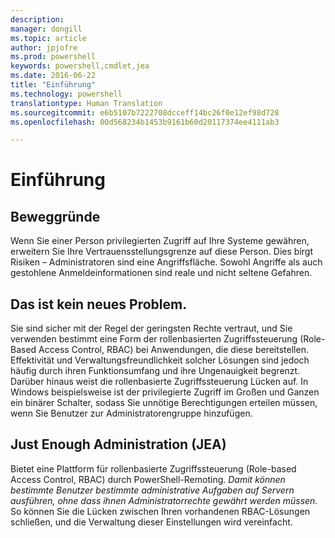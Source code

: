 ```yaml
---
description: 
manager: dongill
ms.topic: article
author: jpjofre
ms.prod: powershell
keywords: powershell,cmdlet,jea
ms.date: 2016-06-22
title: "Einführung"
ms.technology: powershell
translationtype: Human Translation
ms.sourcegitcommit: e6b5107b7222708dcceff14bc26f0e12ef98d728
ms.openlocfilehash: 00d568234b1453b9161b60d20117374ee4111ab3

---
```


# Einführung

##  **Beweggründe**  
Wenn Sie einer Person privilegierten Zugriff auf Ihre Systeme gewähren, erweitern Sie Ihre Vertrauensstellungsgrenze auf diese Person.
Dies birgt Risiken – Administratoren sind eine Angriffsfläche.
Sowohl Angriffe als auch gestohlene Anmeldeinformationen sind reale und nicht seltene Gefahren.

##  **Das ist kein neues Problem.**  
Sie sind sicher mit der Regel der geringsten Rechte vertraut, und Sie verwenden bestimmt eine Form der rollenbasierten Zugriffssteuerung (Role-Based Access Control, RBAC) bei Anwendungen, die diese bereitstellen.
Effektivität und Verwaltungsfreundlichkeit solcher Lösungen sind jedoch häufig durch ihren Funktionsumfang und ihre Ungenauigkeit begrenzt.
Darüber hinaus weist die rollenbasierte Zugriffssteuerung Lücken auf.
In Windows beispielsweise ist der privilegierte Zugriff im Großen und Ganzen ein binärer Schalter, sodass Sie unnötige Berechtigungen erteilen müssen, wenn Sie Benutzer zur Administratorengruppe hinzufügen.

##  **Just Enough Administration (JEA)** 
Bietet eine Plattform für rollenbasierte Zugriffssteuerung (Role-based Access Control, RBAC) durch PowerShell-Remoting.
*Damit können bestimmte Benutzer bestimmte administrative Aufgaben auf Servern ausführen, ohne dass ihnen Administratorrechte gewährt werden müssen.*
So können Sie die Lücken zwischen Ihren vorhandenen RBAC-Lösungen schließen, und die Verwaltung dieser Einstellungen wird vereinfacht.




<!--HONumber=Aug16_HO3-->


